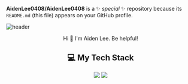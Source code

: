 
**AidenLee0408/AidenLee0408** is a ✨ _special_ ✨ repository because its `README.md` (this file) appears on your GitHub profile.


![header](https://capsule-render.vercel.app/api?type=waving&color=gradient&height=300&section=header&text=AidenLee%20이유민&animation=twinkling&fontsize=100)
<p align="center"> Hi 🤗 I'm Aiden Lee. Be helpful! </p>


<h2 align="center">💻 My Tech Stack</h2>

<p align="center">
<img src="https://img.shields.io/badge/Typescript-3178C6?style=flat-square&logo=Typescript&logoColor=white"/>
<img src="https://img.shields.io/badge/Firebase-FFCA28?style=flat-square&logo=firebase&logoColor=white"/>
</p>

